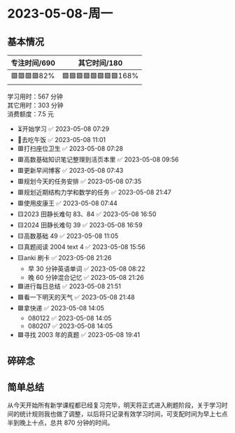 # 2023-05-08-周一

## 基本情况

| 专注时间/690    | 其它时间/180             |
|-------------|----------------------|
| 🟥🟥🟥🟥82% | 🟩🟩🟩🟩🟩🟩🟩🟩168% |

学习用时：567 分钟  
其它用时：303 分钟  
消费额度：7.5 元

-   ⏳开始学习 ✅ 2023-05-08 07:29
-   🍕去吃午饭 ✅ 2023-05-08 11:01
-   🟥打扫座位卫生 ✅ 2023-05-08 07:28
-   🟥高数基础知识笔记整理到活页本里 ✅ 2023-05-08 09:56
-   🟥更新早间博客 ✅ 2023-05-08 07:43
-   🟥规划今天的任务安排 ✅ 2023-05-08 07:35
-   🟥规划近期结构力学和数学的任务 ✅ 2023-05-08 21:47
-   🟥使用皮康王 ✅ 2023-05-08 07:44
-   🟨2023 田静长难句 83、84 ✅ 2023-05-08 16:50
-   🟨2024 田静长难句 39 ✅ 2023-05-08 16:59
-   🟨高数基础 49 ✅ 2023-05-08 11:05
-   🟨真题阅读 2004 text 4 ✅ 2023-05-08 15:56
-   🟨anki 刷卡 ✅ 2023-05-08 21:26
    -   早 30 分钟英语单词 ✅ 2023-05-08 08:22
    -   晚 60 分钟混合记忆 ✅ 2023-05-08 21:26
-   🟩进行每日总结 ✅ 2023-05-08 21:51
-   🟩看一下明天的天气 ✅ 2023-05-08 21:48
-   🟩拿快递 ✅ 2023-05-08 14:05
    -   080122 ✅ 2023-05-08 14:05
    -   080207 ✅ 2023-05-08 14:05
-   🟩寻找 2003 年的真题 ✅ 2023-05-08 19:41

## 碎碎念



## 简单总结

从今天开始所有新学课程都已经复习完毕，明天将正式进入刷题阶段，关于学习时间的统计规则我也做了调整，以后将只记录有效学习时间，可支配时间为早上七点半到晚上十点，总共 870 分钟的时间。